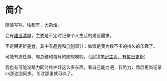 # 简介

随便写写，啥都有，大杂烩。

会有[建设清单](http://chat.haohaha.cn/construction/construction/)，主要是不定时记录个人生活的建设需求。

不定期更新[美食](http://chat.haohaha.cn/delicious/index)，其中有[品尝](http://chat.haohaha.cn/delicious/taste)和[自制](http://chat.haohaha.cn/delicious/cook)部分：做饭是我为数不多的持久的乐趣了。

可能有周任务、周总结和每月的随想唠叨。（[见CS笔记主页，有每日更新](cs.haohaha.cn)）

我也有可能没精力同时维护好这么多东西，看自己能力吧，我尽力，然后更新记录cs那边会同步，关注那里就可以了。
